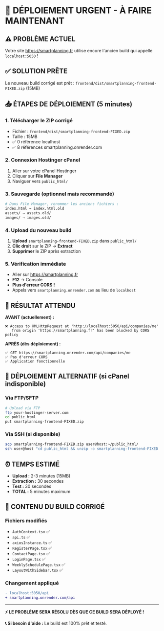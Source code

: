 # 🚨 DÉPLOIEMENT URGENT - À FAIRE MAINTENANT

## ⚠️ PROBLÈME ACTUEL

Votre site https://smartplanning.fr utilise encore l'ancien build qui appelle `localhost:5050` !

## ✅ SOLUTION PRÊTE

Le nouveau build corrigé est prêt : `frontend/dist/smartplanning-frontend-FIXED.zip` (15MB)

## 📤 ÉTAPES DE DÉPLOIEMENT (5 minutes)

### 1. Télécharger le ZIP corrigé

- Fichier : `frontend/dist/smartplanning-frontend-FIXED.zip`
- Taille : 15MB
- ✅ 0 référence localhost
- ✅ 8 références smartplanning.onrender.com

### 2. Connexion Hostinger cPanel

1. Aller sur votre cPanel Hostinger
2. Cliquer sur **File Manager**
3. Naviguer vers `public_html/`

### 3. Sauvegarde (optionnel mais recommandé)

```bash
# Dans File Manager, renommer les anciens fichiers :
index.html → index.html.old
assets/ → assets.old/
images/ → images.old/
```

### 4. Upload du nouveau build

1. **Upload** `smartplanning-frontend-FIXED.zip` dans `public_html/`
2. **Clic droit** sur le ZIP → **Extract**
3. **Supprimer** le ZIP après extraction

### 5. Vérification immédiate

- Aller sur https://smartplanning.fr
- **F12** → Console
- **Plus d'erreur CORS !**
- Appels vers `smartplanning.onrender.com` au lieu de `localhost`

## 🎯 RÉSULTAT ATTENDU

**AVANT (actuellement) :**

```
❌ Access to XMLHttpRequest at 'http://localhost:5050/api/companies/me'
   from origin 'https://smartplanning.fr' has been blocked by CORS policy
```

**APRÈS (dès déploiement) :**

```
✅ GET https://smartplanning.onrender.com/api/companies/me
✅ Pas d'erreur CORS
✅ Application fonctionnelle
```

## 🚀 DÉPLOIEMENT ALTERNATIF (si cPanel indisponible)

### Via FTP/SFTP

```bash
# Upload via FTP
ftp your-hostinger-server.com
cd public_html
put smartplanning-frontend-FIXED.zip
```

### Via SSH (si disponible)

```bash
scp smartplanning-frontend-FIXED.zip user@host:~/public_html/
ssh user@host "cd public_html && unzip -o smartplanning-frontend-FIXED.zip"
```

## ⏰ TEMPS ESTIMÉ

- **Upload :** 2-3 minutes (15MB)
- **Extraction :** 30 secondes
- **Test :** 30 secondes
- **TOTAL :** 5 minutes maximum

## 🔧 CONTENU DU BUILD CORRIGÉ

### Fichiers modifiés

- `AuthContext.tsx` ✅
- `api.ts` ✅
- `axiosInstance.ts` ✅
- `RegisterPage.tsx` ✅
- `ContactPage.tsx` ✅
- `LoginPage.tsx` ✅
- `WeeklySchedulePage.tsx` ✅
- `LayoutWithSidebar.tsx` ✅

### Changement appliqué

```diff
- localhost:5050/api
+ smartplanning.onrender.com/api
```

---

**⚡ LE PROBLÈME SERA RÉSOLU DÈS QUE CE BUILD SERA DÉPLOYÉ !**

**📞 Si besoin d'aide :** Le build est 100% prêt et testé.
